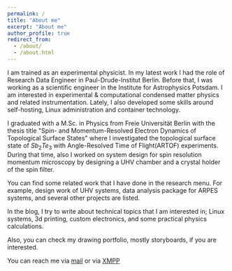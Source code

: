 ```yaml
---
permalink: /
title: "About me"
excerpt: "About me"
author_profile: true
redirect_from:
  - /about/
  - /about.html
---
```


I am trained as an experimental physicist. In my latest work I had the role of Research Data Engineer in Paul-Drude-Institut Berlin. Before that, I was working as a scientific engineer in the Institute for Astrophysics Potsdam. I am interested in experimental & computational condensed matter physics and related instrumentation. Lately, I also developed some skills around self-hosting, Linux administration and container technology.

I graduated with a M.Sc. in Physics from Freie Universität Berlin with the thesis title "Spin- and Momentum-Resolved Electron Dynamics of Topological Surface States" where I investigated the topological surface state of $Sb_2Te_3$ with Angle-Resolved Time of Flight(ARTOF) experiments. During that time, also I worked on system design for spin resolution momentum microscopy by designing a UHV chamber and a crystal holder of the spin filter.

You can find some related work that I have done in the research menu. For example, design work of UHV systems, data analysis package for ARPES systems, and several other projects are listed. 

In the blog, I try to write about technical topics that I am interested in; Linux systems, 3d printing, custom electronics, and some practical physics calculations.

Also, you can check my drawing portfolio, mostly storyboards, if you are interested.

You can reach me via [mail](mailto:contact-altug@helidoni.org) or via [XMPP](https://xmpp.link/#altug@chat.helidoni.org)
